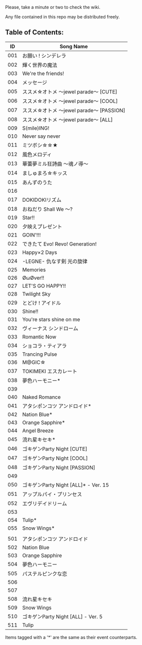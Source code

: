 Please, take a minute or two to check the wiki.

Any file contained in this repo may be distributed freely.

## Table of Contents:

|ID   |Song Name                             |
|-----|--------------------------------------|
| 001 | お願い ! シンデレラ                      |
| 002 | 輝く世界の魔法                         |
| 003 | We're the friends!                   |
| 004 | メッセージ                              |
| 005 | ススメ☆オトメ ～jewel parade～ [CUTE]    |
| 006 | ススメ☆オトメ ～jewel parade～ [COOL]    |
| 007 | ススメ☆オトメ ～jewel parade～ [PASSION] |
| 008 | ススメ☆オトメ ～jewel parade～ [ALL]     |
| 009 | S(mile)ING!                          |
| 010 | Never say never                      |
| 011 | ミツボシ☆☆★                            |
| 012 | 風色メロディ                            |
| 013 | 華蕾夢ミル狂詩曲 ～魂ノ導～             |
| 014 | ましゅまろ☆キッス                         |
| 015 | あんずのうた                            |
| 016 |                                      |
| 017 | DOKIDOKIリズム                         |
| 018 | おねだり Shall We ～?                  |
| 019 | Star!!                               |
| 020 | 夕映えプレゼント                         |
| 021 | GOIN'!!!                             |
| 022 | できたて Evo! Revo! Generation!        |
| 023 | Happy×2 Days                         |
| 024 | -LEGNE- 仇なす剣 光の旋律              |
| 025 | Memories                             |
| 026 | ØωØver!!                             |
| 027 | LET'S GO HAPPY!!                     |
| 028 | Twilight Sky                         |
| 029 | とどけ ! アイドル                        |
| 030 | Shine!!                              |
| 031 | You're stars shine on me             |
| 032 | ヴィーナス シンドローム                    |
| 033 | Romantic Now                         |
| 034 | ショコラ・ティアラ                          |
| 035 | Trancing Pulse                       |
| 036 | M@GIC☆                              |
| 037 | TOKIMEKI エスカレート                   |
| 038 | 夢色ハーモニー*                         |
| 039 |                                      |
| 040 | Naked Romance                        |
| 041 | アタシポンコツ アンドロイド*                 |
| 042 | Nation Blue*                         |
| 043 | Orange Sapphire*                     |
| 044 | Angel Breeze                         |
| 045 | 流れ星キセキ*                          |
| 046 | ゴキゲンParty Night [CUTE]             |
| 047 | ゴキゲンParty Night [COOL]             |
| 048 | ゴキゲンParty Night [PASSION]          |
| 049 |                                      |
| 050 | ゴキゲンParty Night [ALL]* - Ver. 15    |
| 051 | アップルパイ・プリンセス                     |
| 052 | エヴリデイドリーム                        |
| 053 |                                      |
| 054 | Tulip*                               |
| 055 | Snow Wings*                          |
|||
| 501 | アタシポンコツ アンドロイド                  |
| 502 | Nation Blue                          |
| 503 | Orange Sapphire                      |
| 504 | 夢色ハーモニー                          |
| 505 | パステルピンクな恋                        |
| 506 |                                      |
| 507 |                                      |
| 508 | 流れ星キセキ                           |
| 509 | Snow Wings                           |
| 510 | ゴキゲンParty Night [ALL] - Ver. 5     |
| 511 | Tulip                                |

Items tagged with a '*' are the same as their event counterparts.
